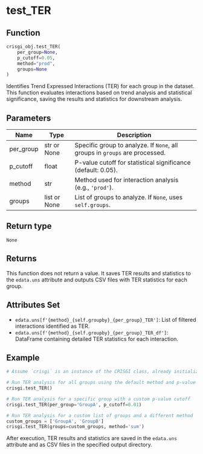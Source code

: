 # test_TER

## Function

```python
crisgi_obj.test_TER(
    per_group=None, 
    p_cutoff=0.05, 
    method="prod", 
    groups=None
)
```

Identifies Trend Expressed Interactions (TER) for each group in the dataset. This function evaluates interactions based on trend analysis and statistical significance, saving the results and statistics for downstream analysis.

## Parameters

| Name        | Type           | Description                                                                                 |
|-------------|----------------|--------------------------------------------------------------------------------------------|
| per_group   | str or None    | Specific group to analyze. If `None`, all groups in `groups` are processed.                |
| p_cutoff    | float          | P-value cutoff for statistical significance (default: 0.05).                               |
| method      | str            | Method used for interaction analysis (e.g., `'prod'`).                                     |
| groups      | list or None   | List of groups to analyze. If `None`, uses `self.groups`.                                  |

## Return type

`None`

## Returns

This function does not return a value. It saves TER results and statistics to the `edata.uns` attribute and outputs CSV files with TER statistics for each group.

## Attributes Set

- `edata.uns[f'{method}_{self.groupby}_{per_group}_TER']`: List of filtered interactions identified as TER.
- `edata.uns[f'{method}_{self.groupby}_{per_group}_TER_df']`: DataFrame containing detailed TER statistics for each interaction.

## Example

```python
# Assume `crisgi` is an instance of the CRISGI class, already initialized with data.

# Run TER analysis for all groups using the default method and p-value cutoff
crisgi.test_TER()

# Run TER analysis for a specific group with a custom p-value cutoff
crisgi.test_TER(per_group='GroupA', p_cutoff=0.01)

# Run TER analysis for a custom list of groups and a different method
custom_groups = ['GroupA', 'GroupB']
crisgi.test_TER(groups=custom_groups, method='sum')
```

After execution, TER results and statistics are saved in the `edata.uns` attribute and as CSV files in the specified output directory.
